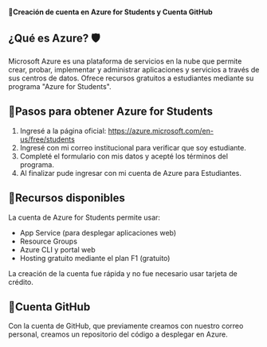 # 
 **🎯Creación de cuenta en Azure for Students y Cuenta GitHub**

## ¿Qué es Azure?  🛡️

Microsoft Azure es una plataforma de servicios en la nube que permite crear, probar, implementar y administrar aplicaciones y servicios a través de sus centros de datos. Ofrece recursos gratuitos a estudiantes mediante su programa "Azure for Students".

##  🔹Pasos para obtener Azure for Students 

1. Ingresé a la página oficial: https://azure.microsoft.com/en-us/free/students
3. Ingresé con mi correo institucional para verificar que soy estudiante.
4. Completé el formulario con mis datos y acepté los términos del programa.
5. Al finalizar pude ingresar con mi cuenta de Azure para Estudiantes.

##  🔹Recursos disponibles

La cuenta de Azure for Students permite usar:
- App Service (para desplegar aplicaciones web)
- Resource Groups
- Azure CLI y portal web
- Hosting gratuito mediante el plan F1 (gratuito)

La creación de la cuenta fue rápida y no fue necesario usar tarjeta de crédito.

##  🔹Cuenta GitHub

Con la cuenta de GitHub, que previamente creamos con nuestro correo personal, creamos un repositorio del código a desplegar en Azure.
